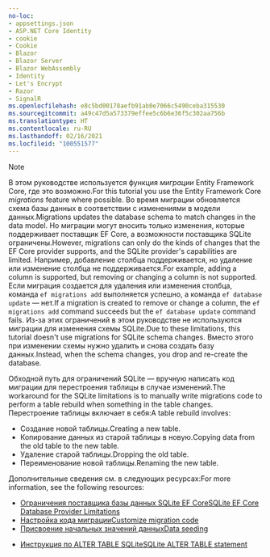 ```yaml
---
no-loc:
- appsettings.json
- ASP.NET Core Identity
- cookie
- Cookie
- Blazor
- Blazor Server
- Blazor WebAssembly
- Identity
- Let's Encrypt
- Razor
- SignalR
ms.openlocfilehash: e8c5bd00178aefb91ab0e7066c5490ceba315530
ms.sourcegitcommit: a49c47d5a573379effee5c6b6e36f5c302aa756b
ms.translationtype: HT
ms.contentlocale: ru-RU
ms.lasthandoff: 02/16/2021
ms.locfileid: "100551577"
---
```

> [!NOTE]
> <span data-ttu-id="5d063-101">В этом руководстве используется функция *миграции* Entity Framework Core, где это возможно.</span><span class="sxs-lookup"><span data-stu-id="5d063-101">For this tutorial you use the Entity Framework Core *migrations* feature where possible.</span></span> <span data-ttu-id="5d063-102">Во время миграции обновляется схема базы данных в соответствии с изменениями в модели данных.</span><span class="sxs-lookup"><span data-stu-id="5d063-102">Migrations updates the database schema to match changes in the data model.</span></span> <span data-ttu-id="5d063-103">Но миграции могут вносить только изменения, которые поддерживает поставщик EF Core, а возможности поставщика SQLite ограничены.</span><span class="sxs-lookup"><span data-stu-id="5d063-103">However, migrations can only do the kinds of changes that the EF Core provider supports, and the SQLite provider's capabilities are limited.</span></span> <span data-ttu-id="5d063-104">Например, добавление столбца поддерживается, но удаление или изменение столбца не поддерживается.</span><span class="sxs-lookup"><span data-stu-id="5d063-104">For example, adding a column is supported, but removing or changing a column is not supported.</span></span> <span data-ttu-id="5d063-105">Если миграция создается для удаления или изменения столбца, команда `ef migrations add` выполняется успешно, а команда `ef database update` — нет.</span><span class="sxs-lookup"><span data-stu-id="5d063-105">If a migration is created to remove or change a column, the `ef migrations add` command succeeds but the `ef database update` command fails.</span></span> <span data-ttu-id="5d063-106">Из-за этих ограничений в этом руководстве не используются миграции для изменения схемы SQLite.</span><span class="sxs-lookup"><span data-stu-id="5d063-106">Due to these limitations, this tutorial doesn't use migrations for SQLite schema changes.</span></span> <span data-ttu-id="5d063-107">Вместо этого при изменении схемы нужно удалить и снова создать базу данных.</span><span class="sxs-lookup"><span data-stu-id="5d063-107">Instead, when the schema changes, you drop and re-create the database.</span></span>
>
><span data-ttu-id="5d063-108">Обходной путь для ограничений SQLite — вручную написать код миграции для перестроения таблицы в случае изменений.</span><span class="sxs-lookup"><span data-stu-id="5d063-108">The workaround for the SQLite limitations is to manually write migrations code to perform a table rebuild when something in the table changes.</span></span> <span data-ttu-id="5d063-109">Перестроение таблицы включает в себя:</span><span class="sxs-lookup"><span data-stu-id="5d063-109">A table rebuild involves:</span></span>
>
>* <span data-ttu-id="5d063-110">Создание новой таблицы.</span><span class="sxs-lookup"><span data-stu-id="5d063-110">Creating a new table.</span></span>
>* <span data-ttu-id="5d063-111">Копирование данных из старой таблицы в новую.</span><span class="sxs-lookup"><span data-stu-id="5d063-111">Copying data from the old table to the new table.</span></span>
>* <span data-ttu-id="5d063-112">Удаление старой таблицы.</span><span class="sxs-lookup"><span data-stu-id="5d063-112">Dropping the old table.</span></span>
>* <span data-ttu-id="5d063-113">Переименование новой таблицы.</span><span class="sxs-lookup"><span data-stu-id="5d063-113">Renaming the new table.</span></span>
>
><span data-ttu-id="5d063-114">Дополнительные сведения см. в следующих ресурсах:</span><span class="sxs-lookup"><span data-stu-id="5d063-114">For more information, see the following resources:</span></span>
>
> * [<span data-ttu-id="5d063-115">Ограничения поставщика базы данных SQLite EF Core</span><span class="sxs-lookup"><span data-stu-id="5d063-115">SQLite EF Core Database Provider Limitations</span></span>](/ef/core/providers/sqlite/limitations)
> * [<span data-ttu-id="5d063-116">Настройка кода миграции</span><span class="sxs-lookup"><span data-stu-id="5d063-116">Customize migration code</span></span>](/ef/core/managing-schemas/migrations/#customize-migration-code)
> * [<span data-ttu-id="5d063-117">Присвоение начальных значений данных</span><span class="sxs-lookup"><span data-stu-id="5d063-117">Data seeding</span></span>](/ef/core/modeling/data-seeding)
  * [<span data-ttu-id="5d063-118">Инструкция по ALTER TABLE SQLite</span><span class="sxs-lookup"><span data-stu-id="5d063-118">SQLite ALTER TABLE statement</span></span>](https://sqlite.org/lang_altertable.html)